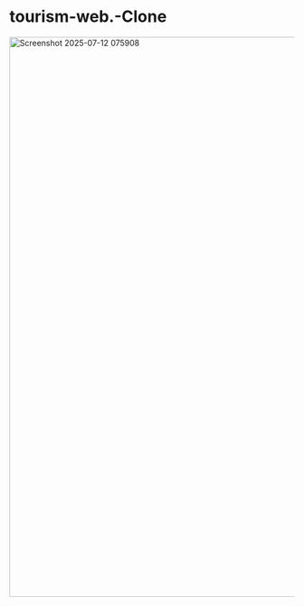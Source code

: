 # tourism-web.-Clone
<img width="1919" height="989" alt="Screenshot 2025-07-12 075908" src="https://github.com/user-attachments/assets/25514338-0688-4c58-9730-3ec847af2ef6" />

